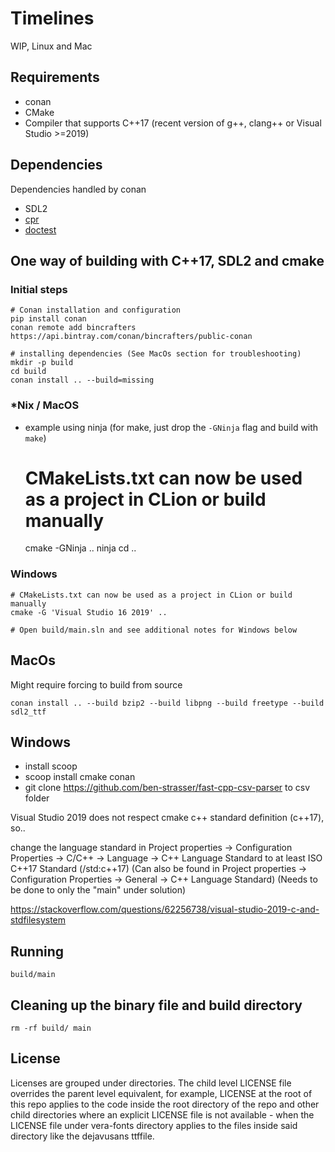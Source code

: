 Timelines
=========

WIP, Linux and Mac

Requirements
------------

* conan
* CMake
* Compiler that supports C++17 (recent version of g++, clang++ or Visual Studio >=2019)

Dependencies
-----------------------------------------------------

Dependencies handled by conan

* SDL2
* [cpr](https://github.com/whoshuu/cpr)
* [doctest](https://github.com/onqtam/doctest/blob/master/doc/markdown/readme.md#reference)

One way of building with C++17, SDL2 and cmake
-----------------------------------------------------

### Initial steps

    # Conan installation and configuration
    pip install conan
    conan remote add bincrafters https://api.bintray.com/conan/bincrafters/public-conan
    
    # installing dependencies (See MacOs section for troubleshooting)
    mkdir -p build
    cd build
    conan install .. --build=missing
    
### *Nix / MacOS

* example using ninja (for make, just drop the `-GNinja` flag and build with `make`)

    # CMakeLists.txt can now be used as a project in CLion or build manually
    cmake -GNinja ..
    ninja
    cd ..

### Windows    

    # CMakeLists.txt can now be used as a project in CLion or build manually
    cmake -G 'Visual Studio 16 2019' ..

    # Open build/main.sln and see additional notes for Windows below


MacOs
-----

Might require forcing to build from source

    conan install .. --build bzip2 --build libpng --build freetype --build sdl2_ttf

Windows
-----------------------------------------------

- install scoop
- scoop install cmake conan
- git clone https://github.com/ben-strasser/fast-cpp-csv-parser to csv folder

Visual Studio 2019 does not respect cmake c++ standard definition (c++17), so..

change the language standard in Project properties -> Configuration Properties -> C/C++ -> Language -> C++ Language Standard to at least ISO C++17 Standard (/std:c++17)
(Can also be found in Project properties -> Configuration Properties -> General -> C++ Language Standard)
(Needs to be done to only the "main" under solution)

https://stackoverflow.com/questions/62256738/visual-studio-2019-c-and-stdfilesystem

Running
-------

    build/main

Cleaning up the binary file and build directory
-----------------------------------------------

    rm -rf build/ main

License
-----------------------------------------------

Licenses are grouped under directories. The child level LICENSE file overrides the parent level equivalent, for example, LICENSE at the root of this repo applies to the code inside the root directory of the repo and other child directories where an explicit LICENSE file is not available - when the LICENSE file under vera-fonts directory applies to the files inside said directory like the dejavusans ttffile.

